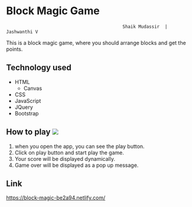 # Block Magic Game
                                                Shaik Mudassir  | Jashwanthi V
This is a block magic game, where you should arrange blocks and get the points.

## Technology used
+ HTML
  * Canvas
+ CSS
+ JavaScript
+ JQuery
+ Bootstrap

## How to play ![](https://emojipedia.org/thinking-face/)
1. when you open the app, you can see the play button.
2. Click on play button and start play the game.
3. Your score will be displayed dynamically.
4. Game over will be displayed as a pop up message.
## Link
https://block-magic-be2a94.netlify.com/
